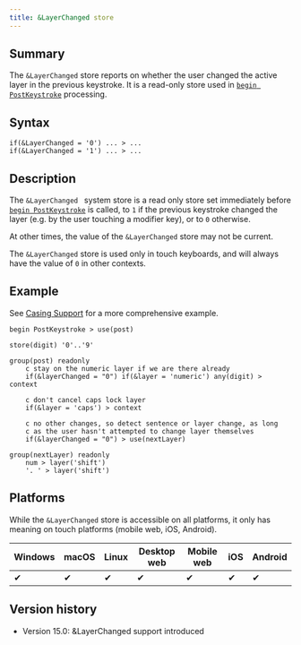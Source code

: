 ```yaml
---
title: &LayerChanged store
---
```


## Summary

The `&LayerChanged` store reports on whether the user changed the active layer
in the previous keystroke. It is a read-only store used in [`begin
PostKeystroke`](begin) processing.

## Syntax

```keyman
if(&LayerChanged = '0') ... > ...
if(&LayerChanged = '1') ... > ...
```

## Description

The `&LayerChanged ` system store is a read only store set immediately before
[`begin PostKeystroke`](begin) is called, to `1` if the previous keystroke
changed the layer (e.g. by the user touching a modifier key), or to `0` otherwise.

At other times, the value of the `&LayerChanged` store may not be current.

The `&LayerChanged` store is used only in touch keyboards, and will always have
the value of `0` in other contexts.

## Example

See [Casing Support](../guide/casing-support) for a more comprehensive example.

```keyman
begin PostKeystroke > use(post)

store(digit) '0'..'9'

group(post) readonly
    c stay on the numeric layer if we are there already
    if(&layerChanged = "0") if(&layer = 'numeric') any(digit) > context

    c don't cancel caps lock layer
    if(&layer = 'caps') > context

    c no other changes, so detect sentence or layer change, as long
    c as the user hasn't attempted to change layer themselves
    if(&layerChanged = "0") > use(nextLayer)

group(nextLayer) readonly
    num > layer('shift')
    '. ' > layer('shift')
```

## Platforms

While the `&LayerChanged` store is accessible on all platforms, it only has
meaning on touch platforms (mobile web, iOS, Android).

<table class='platform'>
  <thead>
    <tr><th>Windows</th><th>macOS</th><th>Linux</th><th>Desktop web</th><th>Mobile web</th><th>iOS</th><th>Android</th></tr>
  </thead>
  <tbody>
    <tr><td>✔</td><td>✔</td><td>✔</td><td>✔</td><td>✔</td><td>✔</td><td>✔</td></tr>
  </tbody>
</table>

## Version history

* Version 15.0: &LayerChanged support introduced

